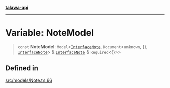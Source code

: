 [**talawa-api**](../../../README.md)

***

# Variable: NoteModel

> `const` **NoteModel**: `Model`\<[`InterfaceNote`](../interfaces/InterfaceNote.md), `Document`\<`unknown`, \{\}, [`InterfaceNote`](../interfaces/InterfaceNote.md)\> & [`InterfaceNote`](../interfaces/InterfaceNote.md) & `Required`\<\{\}\>\>

## Defined in

[src/models/Note.ts:66](https://github.com/Suyash878/talawa-api/blob/b5a9d8b4a1ea678a3d6f5b710b3721f91a3052fc/src/models/Note.ts#L66)
